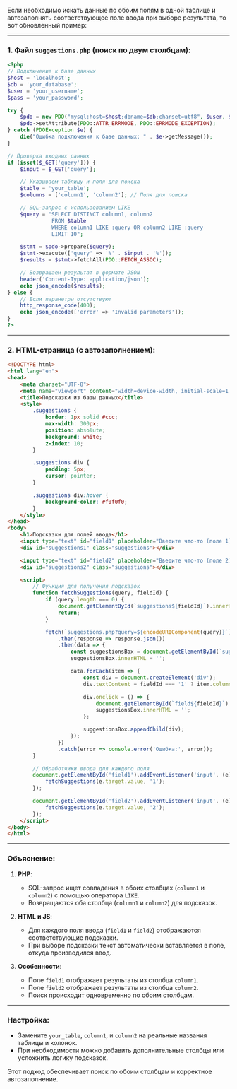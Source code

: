 Если необходимо искать данные по обоим полям в одной таблице и автозаполнять соответствующее поле ввода при выборе результата, то вот обновленный пример:

---

### 1. Файл `suggestions.php` (поиск по двум столбцам):
```php
<?php
// Подключение к базе данных
$host = 'localhost';
$db = 'your_database';
$user = 'your_username';
$pass = 'your_password';

try {
    $pdo = new PDO("mysql:host=$host;dbname=$db;charset=utf8", $user, $pass);
    $pdo->setAttribute(PDO::ATTR_ERRMODE, PDO::ERRMODE_EXCEPTION);
} catch (PDOException $e) {
    die("Ошибка подключения к базе данных: " . $e->getMessage());
}

// Проверка входных данных
if (isset($_GET['query'])) {
    $input = $_GET['query'];

    // Указываем таблицу и поля для поиска
    $table = 'your_table';
    $columns = ['column1', 'column2']; // Поля для поиска

    // SQL-запрос с использованием LIKE
    $query = "SELECT DISTINCT column1, column2 
              FROM $table 
              WHERE column1 LIKE :query OR column2 LIKE :query 
              LIMIT 10";

    $stmt = $pdo->prepare($query);
    $stmt->execute(['query' => '%' . $input . '%']);
    $results = $stmt->fetchAll(PDO::FETCH_ASSOC);

    // Возвращаем результат в формате JSON
    header('Content-Type: application/json');
    echo json_encode($results);
} else {
    // Если параметры отсутствуют
    http_response_code(400);
    echo json_encode(['error' => 'Invalid parameters']);
}
?>
```

---

### 2. HTML-страница (с автозаполнением):
```html
<!DOCTYPE html>
<html lang="en">
<head>
    <meta charset="UTF-8">
    <meta name="viewport" content="width=device-width, initial-scale=1.0">
    <title>Подсказки из базы данных</title>
    <style>
        .suggestions {
            border: 1px solid #ccc;
            max-width: 300px;
            position: absolute;
            background: white;
            z-index: 10;
        }

        .suggestions div {
            padding: 5px;
            cursor: pointer;
        }

        .suggestions div:hover {
            background-color: #f0f0f0;
        }
    </style>
</head>
<body>
    <h1>Подсказки для полей ввода</h1>
    <input type="text" id="field1" placeholder="Введите что-то (поле 1)">
    <div id="suggestions1" class="suggestions"></div>

    <input type="text" id="field2" placeholder="Введите что-то (поле 2)">
    <div id="suggestions2" class="suggestions"></div>

    <script>
        // Функция для получения подсказок
        function fetchSuggestions(query, fieldId) {
            if (query.length === 0) {
                document.getElementById(`suggestions${fieldId}`).innerHTML = '';
                return;
            }

            fetch(`suggestions.php?query=${encodeURIComponent(query)}`)
                .then(response => response.json())
                .then(data => {
                    const suggestionsBox = document.getElementById(`suggestions${fieldId}`);
                    suggestionsBox.innerHTML = '';

                    data.forEach(item => {
                        const div = document.createElement('div');
                        div.textContent = fieldId === '1' ? item.column1 : item.column2;

                        div.onclick = () => {
                            document.getElementById(`field${fieldId}`).value = div.textContent;
                            suggestionsBox.innerHTML = '';
                        };

                        suggestionsBox.appendChild(div);
                    });
                })
                .catch(error => console.error('Ошибка:', error));
        }

        // Обработчики ввода для каждого поля
        document.getElementById('field1').addEventListener('input', (e) => {
            fetchSuggestions(e.target.value, '1');
        });

        document.getElementById('field2').addEventListener('input', (e) => {
            fetchSuggestions(e.target.value, '2');
        });
    </script>
</body>
</html>
```

---

### Объяснение:
1. **PHP**:
   - SQL-запрос ищет совпадения в обоих столбцах (`column1` и `column2`) с помощью оператора `LIKE`.
   - Возвращаются оба столбца (`column1` и `column2`) для подсказок.

2. **HTML и JS**:
   - Для каждого поля ввода (`field1` и `field2`) отображаются соответствующие подсказки.
   - При выборе подсказки текст автоматически вставляется в поле, откуда производился ввод.

3. **Особенности**:
   - Поле `field1` отображает результаты из столбца `column1`.
   - Поле `field2` отображает результаты из столбца `column2`.
   - Поиск происходит одновременно по обоим столбцам.

---

### Настройка:
- Замените `your_table`, `column1`, и `column2` на реальные названия таблицы и колонок.
- При необходимости можно добавить дополнительные столбцы или усложнить логику подсказок.

Этот подход обеспечивает поиск по обоим столбцам и корректное автозаполнение.
